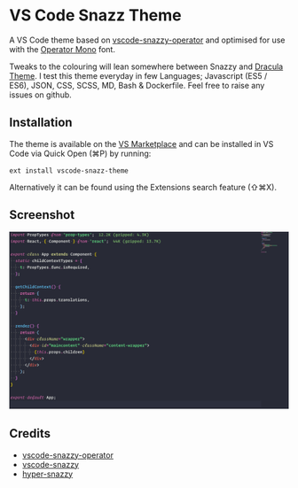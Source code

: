 # VS Code Snazz Theme

A VS Code theme based on [vscode-snazzy-operator](https://github.com/aaronthomas/vscode-snazzy-operator) and optimised for use with the [Operator Mono](https://www.typography.com/fonts/operator/overview/) font.

Tweaks to the colouring will lean somewhere between Snazzy and [Dracula Theme](https://draculatheme.com/visual-studio-code/). I test this theme everyday in few Languages; Javascript (ES5 / ES6), JSON, CSS, SCSS, MD, Bash & Dockerfile. Feel free to raise any issues on github.

## Installation

The theme is available on the [VS Marketplace](https://marketplace.visualstudio.com/items?itemName=mattconde.vscode-snazz-theme) and can be installed in VS Code via Quick Open (⌘P) by running:

```
ext install vscode-snazz-theme
```

Alternatively it can be found using the Extensions search feature (⇧⌘X).

## Screenshot
![vscode-snazz-theme](https://raw.githubusercontent.com/mattconde/vscode-snazz-theme/master/preview.png)

## Credits
* [vscode-snazzy-operator](https://github.com/aaronthomas/vscode-snazzy-operator)
* [vscode-snazzy](https://github.com/alexanderbast/vscode-snazzy)
* [hyper-snazzy](https://github.com/sindresorhus/hyper-snazzy)
